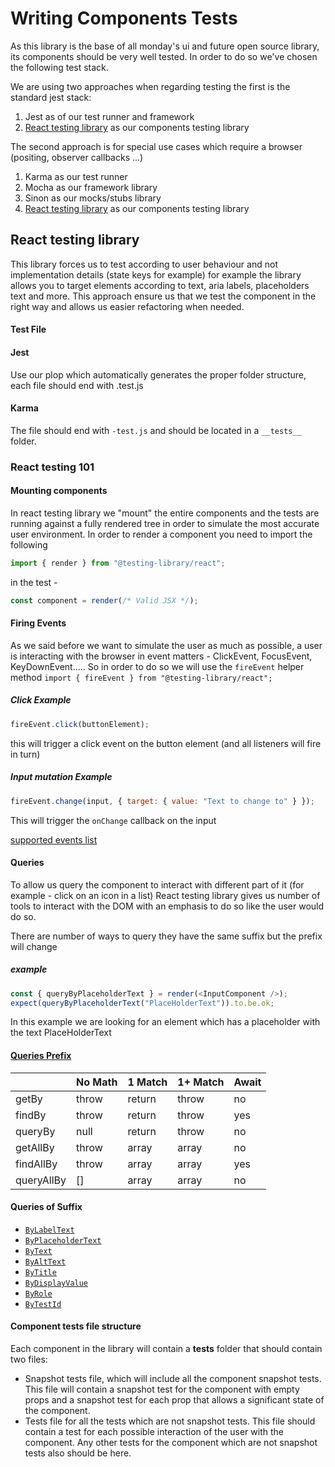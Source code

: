 # Writing Components Tests

As this library is the base of all monday's ui and future open source library, its components should be very well tested. In order to do so we've chosen the following test stack. 

We are using two approaches when regarding testing the first is the standard jest stack:
1. Jest as of our test runner and framework
2. [React testing library](https://testing-library.com/docs/react-testing-library/intro) as our components testing library

The second approach is for special use cases which require a browser (positing, observer callbacks ...)
 1. Karma as our test runner
 2. Mocha as our framework library
 3. Sinon as our mocks/stubs library
 4. [React testing library](https://testing-library.com/docs/react-testing-library/intro) as our components testing library

## React testing library
This library forces us to test according to user behaviour and not implementation details (state keys for example) for example the library allows you to target elements according to text, aria labels, placeholders text and more. This approach ensure us that we test the component in the right way and allows us easier refactoring when needed.

#### Test File
#### Jest
Use our plop which automatically generates the proper folder structure, each file should end with .test.js

#### Karma
The file should end with `-test.js` and should be located in a `__tests__` folder.

### React testing 101
#### Mounting components
In react testing library we "mount" the entire components and the tests are running against a fully rendered tree in order to simulate the most accurate user environment.
In order to render a component you need to import the following 
```js
import { render } from "@testing-library/react";
```
in the test - 
```js 
const component = render(/* Valid JSX */);
```

#### Firing Events
As we said before we want to simulate the user as much as possible, a user is interacting with the browser in event matters - ClickEvent, FocusEvent, KeyDownEvent.....
So in order to do so we will use the `fireEvent` helper method
`import { fireEvent } from "@testing-library/react";`

##### Click Example 
```js
fireEvent.click(buttonElement);
``` 
this will trigger a click event on the button element (and all listeners will fire in turn)
##### Input mutation Example
```js
fireEvent.change(input, { target: { value: "Text to change to" } });
```
This will trigger the `onChange` callback on the input

[supported events list](https://github.com/testing-library/dom-testing-library/blob/master/src/event-map.js)


#### Queries
To allow us query the component to interact with different part of it (for example - click on an icon in a list)
React testing library gives us number of tools to interact with the DOM with an emphasis to do so like the user would do so.

There are number of ways to query they have the same suffix but the prefix will change
##### example
```js
const { queryByPlaceholderText } = render(<InputComponent />);
expect(queryByPlaceholderText("PlaceHolderText")).to.be.ok;
```
In this example we are looking for an element which has a placeholder with the text PlaceHolderText

#### [Queries Prefix](https://testing-library.com/docs/react-testing-library/cheatsheet)
|  |No Math  |1 Match  |1+ Match | Await |
|----------------|----------------|----------------|----------------|----------------|
|getBy  | throw |return  |throw |no |
|findBy  | throw |return  |throw |yes |
| queryBy |null  | return | throw| no |
| getAllBy | throw | array |array | no |
| findAllBy | throw | array |array |yes |
| queryAllBy | [] | array |array | no |

#### Queries of Suffix
-   [`ByLabelText`](https://testing-library.com/docs/dom-testing-library/api-queries#bylabeltext)
-   [`ByPlaceholderText`](https://testing-library.com/docs/dom-testing-library/api-queries#byplaceholdertext)
-   [`ByText`](https://testing-library.com/docs/dom-testing-library/api-queries#bytext)
-   [`ByAltText`](https://testing-library.com/docs/dom-testing-library/api-queries#byalttext)
-   [`ByTitle`](https://testing-library.com/docs/dom-testing-library/api-queries#bytitle)
-   [`ByDisplayValue`](https://testing-library.com/docs/dom-testing-library/api-queries#bydisplayvalue)
-   [`ByRole`](https://testing-library.com/docs/dom-testing-library/api-queries#byrole)
-   [`ByTestId`](https://testing-library.com/docs/dom-testing-library/api-queries#bytestid)


#### Component tests file structure
Each component in the library will contain a __tests__ folder that should contain two files:
- Snapshot tests file, which will include all the component snapshot tests.
  This file will contain a snapshot test for the component with empty props and a snapshot test for each prop that allows a significant state of the component.
- Tests file for all the tests which are not snapshot tests. This file should contain a test for each possible interaction of the user with the component. Any other tests for the component which are not snapshot tests also should be here.
